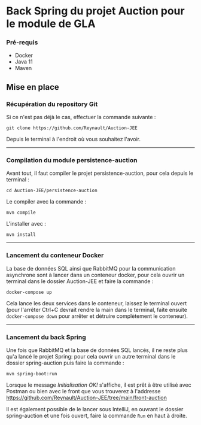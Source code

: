 # Back Spring du projet Auction pour le module de GLA

### Pré-requis
- Docker
- Java 11
- Maven

## Mise en place
### Récupération du repository Git
Si ce n'est pas déjà le cas, effectuer la commande suivante : 
```
git clone https://github.com/Reynault/Auction-JEE
```
Depuis le terminal à l'endroit où vous souhaitez l'avoir.

--------------------------

### Compilation du module persistence-auction
Avant tout, il faut compiler le projet persistence-auction, pour cela depuis le terminal :
```
cd Auction-JEE/persistence-auction
``` 
Le compiler avec la commande : 
```
mvn compile
```
L'installer avec : 
```
mvn install
```

--------------------------

### Lancement du conteneur Docker
La base de données SQL ainsi que RabbitMQ pour la communication asynchrone sont à lancer dans un conteneur docker, pour cela ouvrir un terminal dans le
dossier Auction-JEE et faire la commande :
```
docker-compose up
```
Cela lance les deux services dans le conteneur, laissez le terminal ouvert (pour l'arrêter Ctrl+C devrait rendre la main dans le terminal, faite ensuite `docker-compose down` 
pour arrêter et détruire complètement le conteneur).

--------------------------

### Lancement du back Spring
Une fois que RabbitMQ et la base de données SQL lancés, il ne reste plus qu'a lancé le projet Spring: pour cela ouvrir un autre terminal dans le dossier spring-auction puis 
faire la commande :
```
mvn spring-boot:run
```
Lorsque le message *Initialisation OK!* s'affiche, il est prêt à être utilisé avec Postman ou bien avec le front que vous trouverez à l'addresse 
https://github.com/Reynault/Auction-JEE/tree/main/front-auction

Il est également possible de le lancer sous IntelliJ, en ouvrant le dossier spring-auction et une fois ouvert, faire la commande `Run` en haut à droite.
